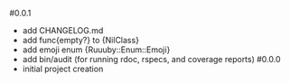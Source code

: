 #0.0.1
- add CHANGELOG.md
- add func{empty?} to {NilClass}
- add emoji enum {Ruuuby::Enum::Emoji}
- add bin/audit (for running rdoc, rspecs, and coverage reports)
#0.0.0
- initial project creation

